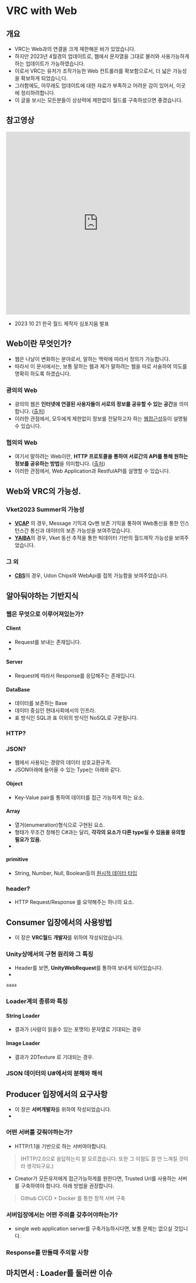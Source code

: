# VRC with Web
## 개요 

- VRC는 Web과의 연결을 크게 제한해온 바가 있었습니다. 
- 하지만 2023년 4월경의 업데이트로, 웹에서 문자열을 그대로 불러와 사용가능하게 하는 업데이트가 가능하였습니다.
- 이로서 VRC는 유저가 조작가능한 Web 컨트롤러를 확보함으로서, 더 넓은 가능성을 확보하게 되었습니;다.
- 그러함에도, 아무래도 업데이트에 대한 자료가 부족하고 어려운 감이 있어서, 이곳에 정리하려합니다.
- 이 글을 보시는 모든분들이 상상력에 제한없이 월드를 구축하셨으면 좋겠습니다. 

## 참고영상
<iframe src="https://www.youtube.com/embed/dAVi2ns0YEA?si=_URbOOXHbcZO6swx&t=5631" title="제 4회 한국 월드 제작자 심포지움" frameborder="0" allow=" accelerometer; autoplay; clipboard-write; encrypted-media; gyroscope; picture-in-picture; web-share" style="width:100%;height:500px; " allowfullscreen></iframe>

- 2023 10 21 한국 월드 제작자 심포지움 발표 
## Web이란 무엇인가? 
- 웹은 나날이 변화하는 분야로서, 말하는 맥락에 따라서 정의가 가능합니다. 
- 따라서 이 문서에서는, 보통 말하는 웹과 제가 말하려는 웹을 따로 서술하여 의도를 명확히 하도록 하겠습니다.

### 광의의 Web
- 광의의 웹은 **인터넷에 연결된 사용자들이 서로의 정보를 공유할 수 있는 공간**을 의미합니다. ([출처](https://www.tcpschool.com/webbasic/www))
- 이러한 관점에서, 모두에게 제한없이 정보를 전달하고자 하는 [웹접근성](https://www.w3.org/WAI/fundamentals/accessibility-intro/ko)등이 설명될 수 있습니다.

### 협의의 Web
- 여기서 말하려는 Web이란, **HTTP 프로토콜을 통하여 서로간의 API를 통해 원하는 정보를 공유하는 방법**을 의미합니다. ([출처](https://developer.mozilla.org/ko/docs/Glossary/World_Wide_Web))
- 이러한 관점에서, Web Application과 RestfulAPI를 설명할 수 있습니다. 

## Web와 VRC의 가능성.

### Vket2023 Summer의 가능성
- [**VCAP**](https://twitter.com/VCApi_Proj) 의 경우, Message 기믹과 Qv펜 보존 기믹을 통하여 Web통신을 통한 인스턴스간 통신과 데이터의 보존 가능성을 보여주었습니다.
- [**YAIBA**](https://x.com/Virtual_Market_/status/1680833734394929157?s=20)의 경우, Vket 동선 추적을 통한 빅데이터 기반의 월드제작 가능성을 보여주었습니다.

### 그 외
- [**CBS**](https://twitter.com/CBS_VRC)의 경우, Udon Chips와 WebApi를 접목 가능함을 보여주었습니다.

## 알아둬야하는 기반지식
### 웹은 무엇으로 이루어져있는가?

#### Client
- Request를 보내는 존재입니다.
- 
#### Server
- Request에 따라서 Response를 응답해주는 존재입니다. 

#### DataBase
- 데이터를 보존하는 Base
- 데이터 중심인 현대사회에서의 인프라.
- 표 방식인 SQL과 표 이외의 방식인 NoSQL로 구분됩니다.
### HTTP?

### JSON?
- 웹에서 사용되는 경량의 데이터 상호교환규격.
- JSON아래에 들어올 수 있는 Type는 아래와 같다.

#### Object
- Key-Value pair를 통하여 데이터를 접근 가능하게 하는 요소. 

#### Array
- 열거(enumeration)형식으로 구현된 요소.
- 형태가 무조건 정해진 C#과는 달리, **각각의 요소가 다른 type일 수 있음을 유의할 필요가 있음.**
- 

#### primitive
- String, Number, Null, Boolean등의 [원시적 데이터 타입](https://developer.mozilla.org/ko/docs/Glossary/Primitive)

### header?
- HTTP Request/Response 를 요약해주는 하나의 요소.

## Consumer 입장에서의 사용방법
- 이 장은 **VRC월드 개발자**를 위하여 작성되었습니다.

### Unity상에서의 구현 원리와 그 특징
- Header를 보면, **UnityWebRequest**를 통하여 보내게 되어있습니다.
- 
```cs
aaaa
```

### Loader계의 종류와 특징
#### String Loader
- 결과가 (사람이 읽을수 있는 포맷의) 문자열로 기대되는 경우

#### Image Loader
- 결과가 2DTexture 로 기대되는 경우.

### JSON 데이터의 U#에서의 분해와 해석



## Producer 입장에서의 요구사항
- 이 장은 **서버개발자**를 위하여 작성되었습니다.
- 

### 어떤 서버를 갖춰야하는가?
- HTTP/1.1을 기반으로 하는 서버여야합니다. 
> (HTTP/2.0으로 응답하는지 잘 모르겠습니다. 또한 그 이점도 잘 안 느껴질 것이라 생각되구요.)
- Creator가 모든유저에게 접근가능하게를 원한다면, Trusted Url를 사용하는 서버를 구축하여야 합니다. 아래 방법을 권장합니다.
> Github CI/CD + Docker 를 통한 정적 서버 구축

### 서버입장에서는 어떤 주의를 갖추어야하는가?

- single web application server를 구축가능하시다면, 보통 문제는 없으실 것입니다.

### Response를 만들때 주의할 사항


## 마치면서 : Loader를 둘러싼 이슈


